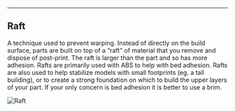 ---
## Raft
A technique used to prevent warping. Instead of directly on the build surface, parts are built on top of a “raft” of material that you remove and dispose of post-print. The raft is larger than the part and so has more adhesion. Rafts are primarily used with ABS to help with bed adhesion. Rafts are also used to help stabilize models with small footprints (eg. a tall building), or to create a strong foundation on which to build the upper layers of your part. If your only concern is bed adhesion it is better to use a brim.

![Raft](TODO_CREATE_PIC)
